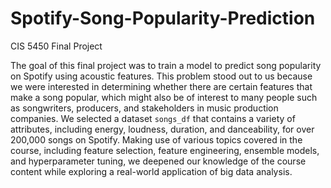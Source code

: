 # Spotify-Song-Popularity-Prediction
CIS 5450 Final Project

The goal of this final project was to train a model to predict song popularity on Spotify using acoustic features. This problem stood out to us because we were interested in determining whether there are certain features that make a song popular, which might also be of interest to many people such as songwriters, producers, and stakeholders in music production companies. We selected a dataset `songs_df` that contains a variety of attributes, including energy, loudness, duration, and danceability, for over 200,000 songs on Spotify. Making use of various topics covered in the course, including feature selection, feature engineering, ensemble models, and hyperparameter tuning, we deepened our knowledge of the course content while exploring a real-world application of big data analysis.
